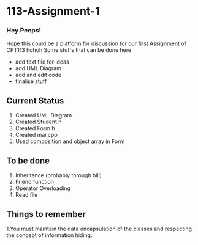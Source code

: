 # 113-Assignment-1

### Hey Peeps!
Hope this could be a platform for discussion for our first Assignment of CPT113 hohoh
Some stuffs that can be done here

<ul>
  <li>add text file for ideas</li>
  <li>add UML Diagram</li>
  <li>add and edit code</li>
  <li>finalise stuff</li>
</ul>


## Current Status
1. Created UML Diagram
2. Created Student.h
3. Created Form.h
4. Created mai.cpp
5. Used composition and object array in Form

## To be done
1. Inheritance (probably through bill)
2. Friend function
3. Operator Overloading
4. Read file

## Things to remember
1.You must maintain the data encapsulation of the classes and respecting the concept of 
information hiding.
